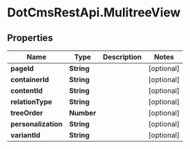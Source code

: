 # DotCmsRestApi.MulitreeView

## Properties

Name | Type | Description | Notes
------------ | ------------- | ------------- | -------------
**pageId** | **String** |  | [optional] 
**containerId** | **String** |  | [optional] 
**contentId** | **String** |  | [optional] 
**relationType** | **String** |  | [optional] 
**treeOrder** | **Number** |  | [optional] 
**personalization** | **String** |  | [optional] 
**variantId** | **String** |  | [optional] 


